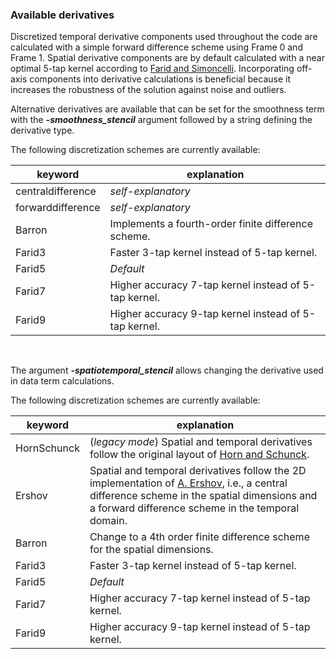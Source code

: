 ### Available derivatives

Discretized temporal derivative components used throughout the code are calculated with a simple forward difference scheme using Frame 0 and Frame 1. Spatial derivative components are by default calculated with a near optimal 5-tap kernel according to [Farid and Simoncelli](). Incorporating off-axis components into derivative calculations is beneficial because it increases the robustness of the solution against noise and outliers.
<br>

Alternative derivatives are available that can be set for the smoothness term with the ***-smoothness_stencil*** argument followed by a string defining the derivative type.
<br>

The following discretization schemes are currently available:

|keyword|explanation|
|-------|-----------|
| centraldifference | *self-explanatory* |
| forwarddifference | *self-explanatory* |
| Barron | Implements a fourth-order finite difference scheme. |
| Farid3 | Faster 3-tap kernel instead of 5-tap kernel. |
| Farid5 | *Default* |
| Farid7 | Higher accuracy 7-tap kernel instead of 5-tap kernel. |
| Farid9 | Higher accuracy 9-tap kernel instead of 5-tap kernel. |

<br>

The argument ***-spatiotemporal_stencil*** allows changing the derivative used in data term calculations.
<br>

The following discretization schemes are currently available:

|keyword|explanation|
|-------|-----------|
| HornSchunck | (*legacy mode*) Spatial and temporal derivatives follow the original layout of [Horn and Schunck](https://en.wikipedia.org/wiki/Horn%E2%80%93Schunck_method). |
| Ershov | Spatial and temporal derivatives follow the 2D implementation of [A. Ershov](https://github.com/axruff/cuda-flow2d), i.e., a central difference scheme in the spatial dimensions and a forward difference scheme in the temporal domain. |
| Barron | Change to a 4th order finite difference scheme for the spatial dimensions. |
| Farid3 | Faster 3-tap kernel instead of 5-tap kernel. |
| Farid5 | *Default* |
| Farid7 | Higher accuracy 7-tap kernel instead of 5-tap kernel. |
| Farid9 | Higher accuracy 9-tap kernel instead of 5-tap kernel. |
